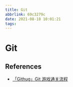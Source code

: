 ```yaml
---
title: Git
abbrlink: 69c3279c
date: 2021-08-18 10:01:21
tags:
---
```


# Git

## References

- [「Githug」Git 游戏通关流程](https://www.jianshu.com/p/482b32716bbe)
